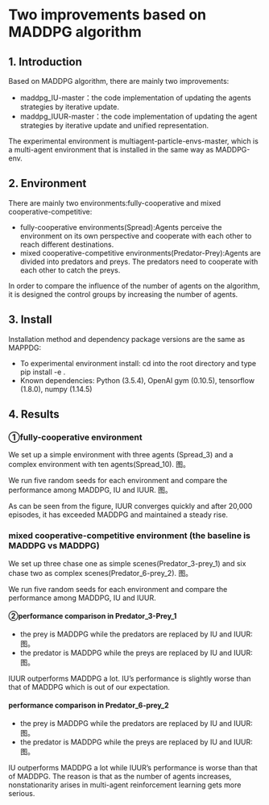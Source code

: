 # Two improvements based on MADDPG algorithm


## 1. Introduction

Based on MADDPG algorithm, there are mainly two improvements:

- maddpg_IU-master：the code implementation of updating the agents strategies by iterative update.
- maddpg_IUUR-master：the code implementation of updating the agent strategies by iterative update and unified representation.

The experimental environment is multiagent-particle-envs-master, which is a multi-agent environment that is installed in the same way as MADDPG-env.

## 2. Environment

There are mainly two environments:fully-cooperative and mixed cooperative-competitive:

- fully-cooperative environments(Spread):Agents perceive the environment on its own perspective and cooperate with each other to reach different destinations.
- mixed cooperative-competitive environments(Predator-Prey):Agents are divided into predators and preys. The predators need to cooperate with each other to catch the preys.

 In order to compare the influence of the number of agents on the algorithm, it is designed the control groups by increasing the number of agents. 
 
## 3. Install

Installation method and dependency package versions are the same as MAPPDG:

- To experimental environment install: cd into the root directory and type pip install -e .
- Known dependencies: Python (3.5.4), OpenAI gym (0.10.5), tensorflow (1.8.0), numpy (1.14.5)

## 4. Results

### ①fully-cooperative environment
We set up a simple environment with three agents (Spread_3) and a complex environment with ten agents(Spread_10).
图。

We run five random seeds for each environment and compare the performance among MADDPG, IU and IUUR.
图。

As can be seen from the figure, IUUR converges quickly and after 20,000 episodes, it has exceeded MADDPG and maintained a steady rise. 

### mixed cooperative-competitive environment (the baseline is MADDPG vs MADDPG)
We set up three chase one as simple scenes(Predator_3-prey_1) and six chase two as complex scenes(Predator_6-prey_2).
图。

We run five random seeds for each environment and compare the performance among MADDPG, IU and IUUR.
#### ②performance comparison in Predator_3-Prey_1
- the prey is MADDPG while the predators are replaced by IU and IUUR:
图。
- the predator is MADDPG while the preys are replaced by IU and IUUR:
图。

IUUR outperforms MADDPG a lot. IU’s performance is slightly worse than that of MADDPG which is out of our expectation.

#### performance comparison in Predator_6-prey_2
- the prey is MADDPG while the predators are replaced by IU and IUUR:
图。
- the predator is MADDPG while the preys are replaced by IU and IUUR:
图。

IU outperforms MADDPG a lot while IUUR’s performance is worse than that of MADDPG. The reason is that as the number of agents increases, nonstationarity arises in multi-agent reinforcement learning gets more serious. 

